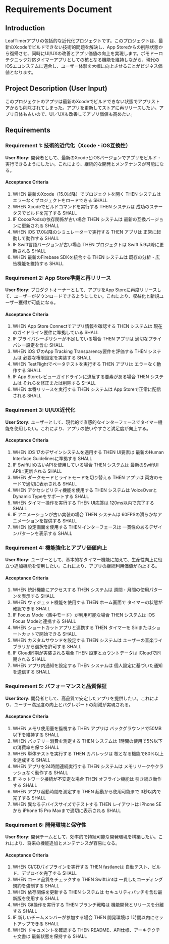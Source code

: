 # Requirements Document

## Introduction

LeafTimerアプリの包括的な近代化プロジェクトです。このプロジェクトは、最新のXcodeでビルドできない技術的問題を解決し、App Storeからの削除状態から復帰させ、同時にUI/UXの改善とアプリ価値の向上を実現します。ポモドーロテクニック対応タイマーアプリとしての核となる機能を維持しながら、現代のiOSエコシステムに適合し、ユーザー体験を大幅に向上させることがビジネス価値となります。

## Project Description (User Input)
このプロジェクトのアプリは最新のXcodeでビルドできない状態でアプリストアからも削除されてしまった。アプリを更新してストアに再リリースしたい。アプリ自体も古いので、UI／UXも改善してアプリ価値も高めたい。

## Requirements

### Requirement 1: 技術的近代化（Xcode・iOS互換性）
**User Story:** 開発者として、最新のXcodeとiOSバージョンでアプリをビルド・実行できるようにしたい。これにより、継続的な開発とメンテナンスが可能になる。

#### Acceptance Criteria

1. WHEN 最新のXcode（15.0以降）でプロジェクトを開く THEN システムは エラーなくプロジェクトをロードできる SHALL
2. WHEN Xcodeでビルドコマンドを実行する THEN システムは 成功のステータスでビルドを完了する SHALL  
3. IF CocoaPodsの依存関係が古い場合 THEN システムは 最新の互換バージョンに更新される SHALL
4. WHEN iOS 17.0以降のシミュレーターで実行する THEN アプリは 正常に起動して動作する SHALL
5. IF Swift言語バージョンが古い場合 THEN プロジェクトは Swift 5.9以降に更新される SHALL
6. WHEN 最新のFirebase SDKを統合する THEN システムは 既存の分析・広告機能を維持する SHALL

### Requirement 2: App Store準拠と再リリース
**User Story:** プロダクトオーナーとして、アプリをApp Storeに再度リリースして、ユーザーがダウンロードできるようにしたい。これにより、収益化と新規ユーザー獲得が可能になる。

#### Acceptance Criteria

1. WHEN App Store Connectでアプリ情報を確認する THEN システムは 現在のガイドライン要件に準拠している SHALL
2. IF プライバシーポリシーが不足している場合 THEN アプリは 適切なプライバシー設定を含む SHALL
3. WHEN iOS 17のApp Tracking Transparency要件を評価する THEN システムは 必要な権限設定を実装する SHALL
4. WHEN TestFlightでベータテストを実行する THEN アプリは エラーなく動作する SHALL
5. IF App Storeレビューガイドラインに違反する要素がある場合 THEN システムは それらを修正または削除する SHALL
6. WHEN 本番リリースを実行する THEN システムは App Storeで正常に配信される SHALL

### Requirement 3: UI/UX近代化
**User Story:** ユーザーとして、現代的で直感的なインターフェースでタイマー機能を使用したい。これにより、アプリの使いやすさと満足度が向上する。

#### Acceptance Criteria

1. WHEN iOS 17のデザインシステムを適用する THEN UI要素は 最新のHuman Interface Guidelinesに準拠する SHALL
2. IF SwiftUIの古いAPIを使用している場合 THEN システムは 最新のSwiftUI APIに更新される SHALL
3. WHEN ダークモードとライトモードを切り替える THEN アプリは 両方のモードで適切に表示される SHALL
4. WHEN アクセシビリティ機能を使用する THEN システムは VoiceOverとDynamic Typeをサポートする SHALL
5. WHEN タイマー操作を実行する THEN UI応答は 120ms以内で完了する SHALL
6. IF アニメーションが古い実装の場合 THEN システムは 60FPSの滑らかなアニメーションを提供する SHALL
7. WHEN 設定画面を使用する THEN インターフェースは 一貫性のあるデザインパターンを表示する SHALL

### Requirement 4: 機能強化とアプリ価値向上
**User Story:** ユーザーとして、基本的なタイマー機能に加えて、生産性向上に役立つ追加機能を使用したい。これにより、アプリの継続利用価値が向上する。

#### Acceptance Criteria

1. WHEN 統計機能にアクセスする THEN システムは 週間・月間の使用パターンを表示する SHALL
2. WHEN ウィジェット機能を使用する THEN ホーム画面で タイマーの状態が確認できる SHALL
3. IF Focus Mode（集中モード）が利用可能な場合 THEN システムは iOS Focus Modeと連携する SHALL
4. WHEN ショートカットアプリと連携する THEN タイマーを Siriまたはショートカットで開始できる SHALL
5. WHEN カスタムサウンドを設定する THEN システムは ユーザーの音楽ライブラリから選択を許可する SHALL
6. IF Cloud同期が実装される場合 THEN 設定とカウントデータは iCloudで同期される SHALL
7. WHEN アプリ内通知を設定する THEN システムは 個人設定に基づいた通知を送信する SHALL

### Requirement 5: パフォーマンスと品質保証
**User Story:** 開発者として、高品質で安定したアプリを提供したい。これにより、ユーザー満足度の向上とバグレポートの削減が実現される。

#### Acceptance Criteria

1. WHEN メモリ使用量を監視する THEN アプリは バックグラウンドで50MB以下を維持する SHALL
2. WHEN バッテリー消費を測定する THEN システムは 1時間の使用で5%以下の消費率を保つ SHALL
3. WHEN 単体テストを実行する THEN カバレッジは 核となる機能で80%以上を達成する SHALL
4. WHEN アプリを24時間連続実行する THEN システムは メモリリークやクラッシュなく動作する SHALL
5. IF ネットワーク接続が不安定な場合 THEN オフライン機能は 引き続き動作する SHALL
6. WHEN アプリ起動時間を測定する THEN 起動から使用可能まで 3秒以内で完了する SHALL
7. WHEN 異なるデバイスサイズでテストする THEN レイアウトは iPhone SE から iPhone 15 Pro Maxまで適切に表示される SHALL

### Requirement 6: 開発環境と保守性
**User Story:** 開発チームとして、効率的で持続可能な開発環境を構築したい。これにより、将来の機能追加とメンテナンスが容易になる。

#### Acceptance Criteria

1. WHEN CI/CDパイプラインを実行する THEN fastlaneは 自動テスト、ビルド、デプロイを完了する SHALL
2. WHEN コード品質をチェックする THEN SwiftLintは 一貫したコーディング規約を強制する SHALL
3. WHEN 依存関係を更新する THEN システムは セキュリティパッチを含む最新版を使用する SHALL
4. WHEN Git操作を実行する THEN ブランチ戦略は 機能開発とリリースを分離する SHALL
5. IF 新しいチームメンバーが参加する場合 THEN 開発環境は 1時間以内にセットアップできる SHALL
6. WHEN ドキュメントを確認する THEN README、API仕様、アーキテクチャ文書は 最新状態を保持する SHALL